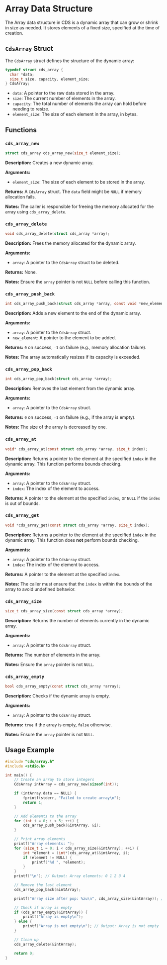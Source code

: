 # Array Data Structure

The Array data structure in CDS is a dynamic array that can grow or shrink in size as needed. It stores elements of a fixed size, specified at the time of creation.

## `CdsArray` Struct

The `CdsArray` struct defines the structure of the dynamic array:

```c
typedef struct cds_array {
  char *data;
  size_t size, capacity, element_size;
} CdsArray;
```

- `data`: A pointer to the raw data stored in the array.
- `size`: The current number of elements in the array.
- `capacity`: The total number of elements the array can hold before needing to resize.
- `element_size`: The size of each element in the array, in bytes.

## Functions

### `cds_array_new`

```c
struct cds_array cds_array_new(size_t element_size);
```

**Description:** Creates a new dynamic array.

**Arguments:**
- `element_size`: The size of each element to be stored in the array.

**Returns:** A `CdsArray` struct. The `data` field might be `NULL` if memory allocation fails.

**Notes:** The caller is responsible for freeing the memory allocated for the array using `cds_array_delete`.

### `cds_array_delete`

```c
void cds_array_delete(struct cds_array *array);
```

**Description:** Frees the memory allocated for the dynamic array.

**Arguments:**
- `array`: A pointer to the `CdsArray` struct to be deleted.

**Returns:** None.

**Notes:** Ensure the `array` pointer is not `NULL` before calling this function.

### `cds_array_push_back`

```c
int cds_array_push_back(struct cds_array *array, const void *new_element);
```

**Description:** Adds a new element to the end of the dynamic array.

**Arguments:**
- `array`: A pointer to the `CdsArray` struct.
- `new_element`: A pointer to the element to be added.

**Returns:** `0` on success, `-1` on failure (e.g., memory allocation failure).

**Notes:** The array automatically resizes if its capacity is exceeded.

### `cds_array_pop_back`

```c
int cds_array_pop_back(struct cds_array *array);
```

**Description:** Removes the last element from the dynamic array.

**Arguments:**
- `array`: A pointer to the `CdsArray` struct.

**Returns:** `0` on success, `-1` on failure (e.g., if the array is empty).

**Notes:** The size of the array is decreased by one.

### `cds_array_at`

```c
void* cds_array_at(const struct cds_array *array, size_t index);
```

**Description:** Returns a pointer to the element at the specified `index` in the dynamic array. This function performs bounds checking.

**Arguments:**
- `array`: A pointer to the `CdsArray` struct.
- `index`: The index of the element to access.

**Returns:** A pointer to the element at the specified `index`, or `NULL` if the `index` is out of bounds.

### `cds_array_get`

```c
void *cds_array_get(const struct cds_array *array, size_t index);
```

**Description:** Returns a pointer to the element at the specified `index` in the dynamic array. This function does **not** perform bounds checking.

**Arguments:**
- `array`: A pointer to the `CdsArray` struct.
- `index`: The index of the element to access.

**Returns:** A pointer to the element at the specified `index`.

**Notes:** The caller must ensure that the `index` is within the bounds of the array to avoid undefined behavior.

### `cds_array_size`

```c
size_t cds_array_size(const struct cds_array *array);
```

**Description:** Returns the number of elements currently in the dynamic array.

**Arguments:**
- `array`: A pointer to the `CdsArray` struct.

**Returns:** The number of elements in the array.

**Notes:** Ensure the `array` pointer is not `NULL`.

### `cds_array_empty`

```c
bool cds_array_empty(const struct cds_array *array);
```

**Description:** Checks if the dynamic array is empty.

**Arguments:**
- `array`: A pointer to the `CdsArray` struct.

**Returns:** `true` if the array is empty, `false` otherwise.

**Notes:** Ensure the `array` pointer is not `NULL`.

## Usage Example

```c
#include "cds/array.h"
#include <stdio.h>

int main() {
    // Create an array to store integers
    CdsArray intArray = cds_array_new(sizeof(int));

    if (intArray.data == NULL) {
        fprintf(stderr, "Failed to create array\n");
        return 1;
    }

    // Add elements to the array
    for (int i = 0; i < 5; ++i) {
        cds_array_push_back(&intArray, &i);
    }

    // Print array elements
    printf("Array elements: ");
    for (size_t i = 0; i < cds_array_size(&intArray); ++i) {
        int *element = (int*)cds_array_at(&intArray, i);
        if (element != NULL) {
            printf("%d ", *element);
        }
    }
    printf("\n"); // Output: Array elements: 0 1 2 3 4

    // Remove the last element
    cds_array_pop_back(&intArray);

    printf("Array size after pop: %zu\n", cds_array_size(&intArray)); // Output: Array size after pop: 4

    // Check if array is empty
    if (cds_array_empty(&intArray)) {
        printf("Array is empty\n");
    } else {
        printf("Array is not empty\n"); // Output: Array is not empty
    }

    // Clean up
    cds_array_delete(&intArray);

    return 0;
}
```
